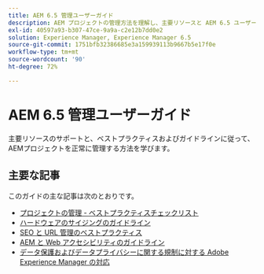 ```yaml
---
title: AEM 6.5 管理ユーザーガイド
description: AEM プロジェクトの管理方法を理解し、主要リソースと AEM 6.5 ユーザーガイドの包括的なコレクションを利用できます。
exl-id: 40597a93-b307-47ce-9a9a-c2e12b7dd0e2
solution: Experience Manager, Experience Manager 6.5
source-git-commit: 1751bfb32386685e3a159939113b9667b5e17f0e
workflow-type: tm+mt
source-wordcount: '90'
ht-degree: 72%

---
```


# AEM 6.5 管理ユーザーガイド

主要リソースのサポートと、ベストプラクティスおよびガイドラインに従って、AEMプロジェクトを正常に管理する方法を学びます。

## 主要な記事 

このガイドの主な記事は次のとおりです。

* [プロジェクトの管理 - ベストプラクティスチェックリスト](/help/managing/best-practices.md)
* [ハードウェアのサイジングのガイドライン](/help/managing/hardware-sizing-guidelines.md)
* [SEO と URL 管理のベストプラクティス](/help/managing/seo-and-url-management.md)
* [AEM と Web アクセシビリティのガイドライン](/help/managing/web-accessibility.md)
* [データ保護およびデータプライバシーに関する規制に対する Adobe Experience Manager の対応](/help/managing/data-protection-and-privacy.md)
